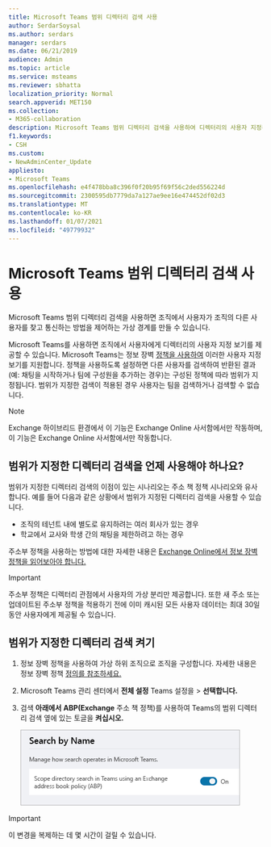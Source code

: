 ```yaml
---
title: Microsoft Teams 범위 디렉터리 검색 사용
author: SerdarSoysal
ms.author: serdars
manager: serdars
ms.date: 06/21/2019
audience: Admin
ms.topic: article
ms.service: msteams
ms.reviewer: sbhatta
localization_priority: Normal
search.appverid: MET150
ms.collection:
- M365-collaboration
description: Microsoft Teams 범위 디렉터리 검색을 사용하여 디렉터리의 사용자 지정된 보기를 제공하는 방법을 배워 보십시오.
f1.keywords:
- CSH
ms.custom:
- NewAdminCenter_Update
appliesto:
- Microsoft Teams
ms.openlocfilehash: e4f478bba8c396f0f20b95f69f56c2ded556224d
ms.sourcegitcommit: 2300595db7779da7a127ae9ee16e474452df02d3
ms.translationtype: MT
ms.contentlocale: ko-KR
ms.lasthandoff: 01/07/2021
ms.locfileid: "49779932"
---
```

# <a name="use-microsoft-teams-scoped-directory-search"></a>Microsoft Teams 범위 디렉터리 검색 사용

Microsoft Teams 범위 디렉터리 검색을 사용하면 조직에서 사용자가 조직의 다른 사용자를 찾고 통신하는 방법을 제어하는 가상 경계를 만들 수 있습니다. 

Microsoft Teams를 사용하면 조직에서 사용자에게 디렉터리의 사용자 지정 보기를 제공할 수 있습니다. Microsoft Teams는 정보 장벽 [정책을 사용하여](https://docs.microsoft.com/microsoft-365/compliance/information-barriers) 이러한 사용자 지정 보기를 지원합니다. 정책을 사용하도록 설정하면 다른 사용자를 검색하여 반환된 결과(예: 채팅을 시작하거나 팀에 구성원을 추가하는 경우)는 구성된 정책에 따라 범위가 지정됩니다. 범위가 지정한 검색이 적용된 경우 사용자는 팀을 검색하거나 검색할 수 없습니다. 

> [!NOTE]
> Exchange 하이브리드 환경에서 이 기능은 Exchange Online 사서함에서만 작동하며, 이 기능은 Exchange Online 사서함에서만 작동합니다.

## <a name="when-should-you-use-scoped-directory-searches"></a>범위가 지정한 디렉터리 검색을 언제 사용해야 하나요?

범위가 지정한 디렉터리 검색의 이점이 있는 시나리오는 주소 책 정책 시나리오와 유사합니다. 예를 들어 다음과 같은 상황에서 범위가 지정된 디렉터리 검색을 사용할 수 있습니다.

- 조직의 테넌트 내에 별도로 유지하려는 여러 회사가 있는 경우 
- 학교에서 교사와 학생 간의 채팅을 제한하려고 하는 경우 
 
주소부 정책을 사용하는 방법에 대한 자세한 내용은 [Exchange Online에서 정보 장벽 정책을 읽어보아야 합니다.](https://docs.microsoft.com/microsoft-365/compliance/information-barriers)

> [!IMPORTANT]
> 주소부 정책은 디렉터리 관점에서 사용자의 가상 분리만 제공합니다. 또한 새 주소 또는 업데이트된 주소부 정책을 적용하기 전에 이미 캐시된 모든 사용자 데이터는 최대 30일 동안 사용자에게 제공될 수 있습니다.

## <a name="turn-on-scoped-directory-search"></a>범위가 지정한 디렉터리 검색 켜기

1. 정보 장벽 정책을 사용하여 가상 하위 조직으로 조직을 구성합니다. 자세한 내용은 정보 장벽 정책 [정의를 참조하세요.](https://docs.microsoft.com/microsoft-365/compliance/information-barriers-policies)

2. Microsoft Teams 관리 센터에서 **전체 설정** Teams 설정을  >  **선택합니다.**

3. 검색 **아래에서** **ABP(Exchange** 주소 책 정책)를 사용하여 Teams의 범위 디렉터리 검색 옆에 있는 토글을 **켜십시오.**

    ![Microsoft Teams 관리 센터의 범위가 지정된 디렉터리 검색](media/teams-scoped-directory-search-image1.png)


> [!IMPORTANT]
> 이 변경을 복제하는 데 몇 시간이 걸릴 수 있습니다.
